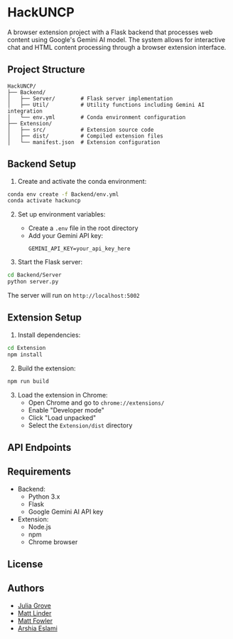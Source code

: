 # HackUNCP

A browser extension project with a Flask backend that processes web content using Google's Gemini AI model. The system allows for interactive chat and HTML content processing through a browser extension interface.

## Project Structure

```
HackUNCP/
├── Backend/
│   ├── Server/        # Flask server implementation
│   ├── Util/          # Utility functions including Gemini AI integration
│   └── env.yml        # Conda environment configuration
├── Extension/
│   ├── src/           # Extension source code
│   ├── dist/          # Compiled extension files
│   └── manifest.json  # Extension configuration
```

## Backend Setup

1. Create and activate the conda environment:
```bash
conda env create -f Backend/env.yml
conda activate hackuncp
```

2. Set up environment variables:
   - Create a `.env` file in the root directory
   - Add your Gemini API key:
     ```
     GEMINI_API_KEY=your_api_key_here
     ```

3. Start the Flask server:
```bash
cd Backend/Server
python server.py
```

The server will run on `http://localhost:5002`

## Extension Setup

1. Install dependencies:
```bash
cd Extension
npm install
```

2. Build the extension:
```bash
npm run build
```

3. Load the extension in Chrome:
   - Open Chrome and go to `chrome://extensions/`
   - Enable "Developer mode"
   - Click "Load unpacked"
   - Select the `Extension/dist` directory

## API Endpoints

## Requirements

- Backend:
  - Python 3.x
  - Flask
  - Google Gemini AI API key
- Extension:
  - Node.js
  - npm
  - Chrome browser

## License

## Authors

- [Julia Grove](https://github.com/juliagrove)
- [Matt Linder](https://github.com/mlinder10)
- [Matt Fowler](https://github.com/fowlermatt)
- [Arshia Eslami](https://github.com/arshiaesll)